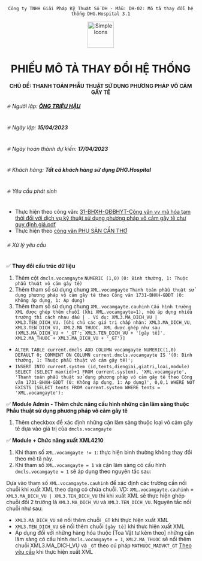 <div align="center">

`Công ty TNHH Giải Pháp Kỹ Thuật Số DH - Mẫu: DH-02: Mô tả thay đổi hệ thống DHG.Hospital 3.1`

</div>

<div align="center">
  <img src="https://raw.githubusercontent.com/dh-hos/dhg.hospitalprinter/main/Deploy_Tools/Logo.ico" alt="Simple Icons" width=70>
  <h1>PHIẾU MÔ TẢ THAY ĐỔI HỆ THỐNG</h1>  
</div>
<div align="center">

#### CHỦ ĐỀ: THANH TOÁN PHẪU THUẬT SỬ DỤNG PHƯƠNG PHÁP VÔ CẢM GÂY TÊ

</div>

###### :eight_spoked_asterisk: Người lập: [**ÔNG TRIỆU HẬU**](https://github.com/ongtrieuhau)

###### :eight_spoked_asterisk: Ngày lập: **15/04/2023**

###### :eight_spoked_asterisk: Ngày hoàn thành dự kiến: **17/04/2023**

###### :eight_spoked_asterisk: Khách hàng: **Tất cả khách hàng sử dụng DHG.Hospital**

###### :eight_spoked_asterisk: Yêu cầu phát sinh

- Thực hiện theo công văn: [31-BHXH-GĐBHYT-Công văn vv mã hóa tạm thời đối với dịch vụ kỹ thuật sử dụng phương pháp vô cảm gây tê chư quy định giá.pdf](../CONGVAN-YEUCAU/31-BHXH-G%C4%90BHYT-C%C3%B4ng%20v%C4%83n%20vv%20m%C3%A3%20h%C3%B3a%20t%E1%BA%A1m%20th%E1%BB%9Di%20%C4%91%E1%BB%91i%20v%E1%BB%9Bi%20d%E1%BB%8Bch%20v%E1%BB%A5%20k%E1%BB%B9%20thu%E1%BA%ADt%20s%E1%BB%AD%20d%E1%BB%A5ng%20ph%C6%B0%C6%A1ng%20ph%C3%A1p%20v%C3%B4%20c%E1%BA%A3m%20g%C3%A2y%20t%C3%AA%20ch%C6%B0%20quy%20%C4%91%E1%BB%8Bnh%20gi%C3%A1.pdf)
- Thực hiện theo [công văn PHỤ SẢN CẦN THƠ](../CONGVAN-YEUCAU/1067-BVPS%20vv%20de%20nghi%20bo%20sung%20mot%20so%20chuc%20nang%20phan%20mem%20DGH.Hospital.pdf)

###### :eight_spoked_asterisk: Xử lý yêu cầu

:white_check_mark: **Thay đổi cấu trúc dữ liệu**

1. Thêm cột `dmcls.vocamgayte` `NUMERIC (1,0)` `(0: Bình thường, 1: Thuộc phẫu thuật vô cảm gây tê)`
2. Thêm tham số sử dụng chung `XML.vocamgayte` `Thanh toán phẫu thuật sử dụng phương pháp vô cảm gây tê theo Công văn 1731-BHXH-GĐĐT (0: Không áp dụng, 1: Áp dụng)`
3. Thêm tham số sử dụng chung `XML.vocamgayte.cauhinh` `Cấu hình trường XML được ghép thêm chuỗi (khi XML.vocamgayte=1), nếu áp dụng nhiều trường thì cách nhau dấu | . Ví dụ: XML3.MA_DICH_VU | XML3.TEN_DICH_VU. [Ghi chú các giá trị chấp nhận: XML3.MA_DICH_VU, XML3.TEN_DICH_VU, XML2.MA_THUOC. XML được ghép như sau (XML3.MA_DICH_VU + '_GT'; XML3.TEN_DICH_VU + '[gây tê]', XML2.MA_THUOC + XML3.MA_DICH_VU + '_GT')]`

- `ALTER TABLE current.dmcls ADD COLUMN vocamgayte NUMERIC(1,0) DEFAULT 0;
COMMENT ON COLUMN current.dmcls.vocamgayte IS '(0: Bình thường, 1: Thuộc phẫu thuật vô cảm gây tê)';`
- `INSERT INTO current.system (id,tents,diengiai,giatri,loai,module)
SELECT (SELECT max(id)+1 FROM current.system),
 'XML.vocamgayte',
 'Thanh toán phẫu thuật sử dụng phương pháp vô cảm gây tê theo Công văn 1731-BHXH-GĐĐT (0: Không áp dụng, 1: Áp dụng)',
    0,0,1
WHERE NOT EXISTS (SELECT tents FROM current.system WHERE tents = 'XML.vocamgayte');`

:white_check_mark: **Module Admin - Thêm chức năng cấu hình những cận lâm sàng thuộc Phẫu thuật sử dụng phương pháp vô cảm gây tê**

1. Thêm checkbox để xác định những cận lâm sàng thuộc loại vô cảm gây tê dựa vào giá trị của `dmcls.vocamgayte`

:white_check_mark: **Module + Chức năng xuất XML4210**

1. Khi tham số `XML.vocamgayte != 1`: thực hiện bình thường không thay đổi theo mô tả này.
2. Khi tham số `XML.vocamgayte = 1` và cận lâm sàng có cấu hình `dmcls.vocamgayte = 1` sẽ áp dụng theo nguyên tắc sau:

Dựa vào tham số `XML.vocamgayte.cauhinh` để xác định các trường cần nối chuỗi khi xuất XML theo dạng có chứa chuỗi. VD: `XML.vocamgayte.cauhinh` = `XML3.MA_DICH_VU | XML3.TEN_DICH_VU` thì khi xuất XML sẽ thực hiện ghép chuỗi đối 2 trường là `XML3.MA_DICH_VU` và `XML3.TEN_DICH_VU`. Nguyên tắc nối chuỗi như sau:

- `XML3.MA_DICH_VU` sẽ nối thêm chuỗi `_GT` khi thực hiện xuất XML
- `XML3.TEN_DICH_VU` sẽ nối thêm chuỗi `[gây tê]` khi thực hiện xuất XML
- Áp dụng đối với những hàng hóa thuộc [Toa Vật tư kèm theo] những cận lâm sàng có cấu hình `dmcls.vocamgayte = 1`, `XML2.MA_THUOC` sẽ nối thêm chuỗi XML3.MA_DICH_VU và `_GT` theo cú pháp `MATHUOC_MADVKT_GT` [Theo yêu cầu](https://github.com/dh-hos/dhg.hospitaladmin/issues/36) khi thực hiện xuất XML

